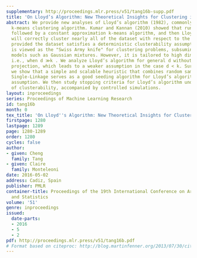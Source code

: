 ```yaml
---
supplementary: http://proceedings.mlr.press/v51/tang16b-supp.pdf
title: 'On Lloyd’s Algorithm: New Theoretical Insights for Clustering in Practice'
abstract: We provide new analyses of Lloyd’s algorithm (1982), commonly known as the
  k-means clustering algorithm. Kumar and Kannan (2010) showed that running k-SVD
  followed by a constant approximation k-means algorithm, and then Lloyd’s algorithm,
  will correctly cluster nearly all of the dataset with respect to the optimal clustering,
  provided the dataset satisfies a deterministic clusterability assumption. This method
  is viewed as the "Swiss Army knife" for clustering problems, subsuming popular generative
  models such as Gaussian mixtures. However, it is tailored to high dimensional data,
  i.e., when d ≫k . We analyze Lloyd’s algorithm for general d without using the spectral
  projection, which leads to a weaker assumption in the case d < k. Surprisingly,
  we show that a simple and scalable heuristic that combines random sampling with
  Single-Linkage serves as a good seeding algorithm for Lloyd’s algorithm under this
  assumption. We then study stopping criteria for Lloyd’s algorithm under the lens
  of clusterability, accompanied by controlled simulations.
layout: inproceedings
series: Proceedings of Machine Learning Research
id: tang16b
month: 0
tex_title: 'On Lloyd''s Algorithm: New Theoretical Insights for Clustering in Practice'
firstpage: 1280
lastpage: 1289
page: 1280-1289
order: 1280
cycles: false
author:
- given: Cheng
  family: Tang
- given: Claire
  family: Monteleoni
date: 2016-05-02
address: Cadiz, Spain
publisher: PMLR
container-title: Proceedings of the 19th International Conference on Artificial Intelligence
  and Statistics
volume: '51'
genre: inproceedings
issued:
  date-parts:
  - 2016
  - 5
  - 2
pdf: http://proceedings.mlr.press/v51/tang16b.pdf
# Format based on citeproc: http://blog.martinfenner.org/2013/07/30/citeproc-yaml-for-bibliographies/
---
```

